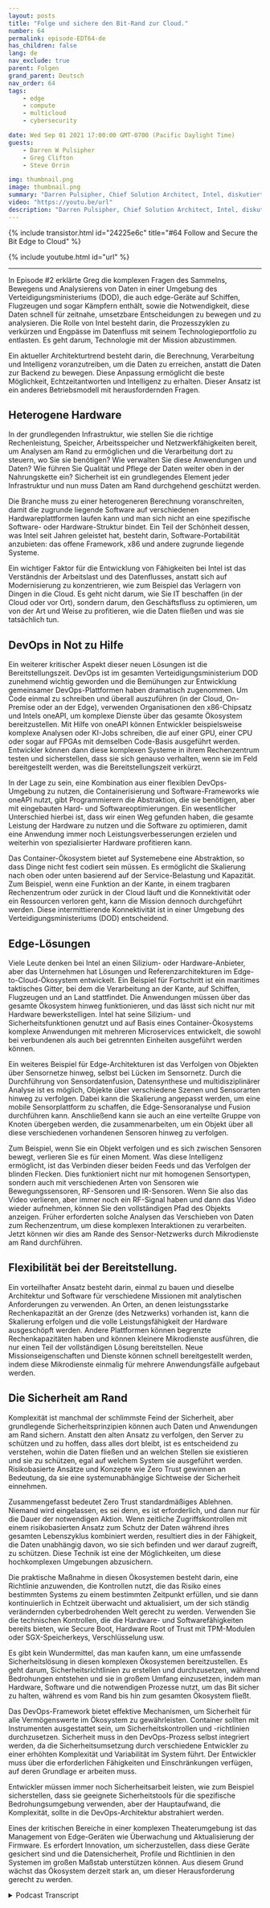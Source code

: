```yaml
---
layout: posts
title: "Folge und sichere den Bit-Rand zur Cloud."
number: 64
permalink: episode-EDT64-de
has_children: false
lang: de
nav_exclude: true
parent: Folgen
grand_parent: Deutsch
nav_order: 64
tags:
    - edge
    - compute
    - multicloud
    - cybersecurity

date: Wed Sep 01 2021 17:00:00 GMT-0700 (Pacific Daylight Time)
guests:
    - Darren W Pulsipher
    - Greg Clifton
    - Steve Orrin

img: thumbnail.png
image: thumbnail.png
summary: "Darren Pulsipher, Chief Solution Architect, Intel, diskutiert die Nachverfolgung des Bits mit Greg Clifton, Director, DOD und Intelligence, Intel, in einem Folgegespräch zur Episode Nr. 2. Steve Orrin, CTO Federal, Intel, bringt seine Expertise in Bezug auf Sicherheit in komplexen Edge-to-Cloud-Umgebungen ein."
video: "https://youtu.be/url"
description: "Darren Pulsipher, Chief Solution Architect, Intel, diskutiert die Nachverfolgung des Bits mit Greg Clifton, Director, DOD und Intelligence, Intel, in einem Folgegespräch zur Episode Nr. 2. Steve Orrin, CTO Federal, Intel, bringt seine Expertise in Bezug auf Sicherheit in komplexen Edge-to-Cloud-Umgebungen ein."
---
```


<div>
{% include transistor.html id="24225e6c" title="#64 Follow and Secure the Bit Edge to Cloud" %}

{% include youtube.html id="url" %}
</div>

---

In Episode #2 erklärte Greg die komplexen Fragen des Sammelns, Bewegens und Analysierens von Daten in einer Umgebung des Verteidigungsministeriums (DOD), die auch edge-Geräte auf Schiffen, Flugzeugen und sogar Kämpfern enthält, sowie die Notwendigkeit, diese Daten schnell für zeitnahe, umsetzbare Entscheidungen zu bewegen und zu analysieren. Die Rolle von Intel besteht darin, die Prozesszyklen zu verkürzen und Engpässe im Datenfluss mit seinem Technologieportfolio zu entlasten. Es geht darum, Technologie mit der Mission abzustimmen.

Ein aktueller Architekturtrend besteht darin, die Berechnung, Verarbeitung und Intelligenz voranzutreiben, um die Daten zu erreichen, anstatt die Daten zur Backend zu bewegen. Diese Anpassung ermöglicht die beste Möglichkeit, Echtzeitantworten und Intelligenz zu erhalten. Dieser Ansatz ist ein anderes Betriebsmodell mit herausfordernden Fragen.

## Heterogene Hardware

In der grundlegenden Infrastruktur, wie stellen Sie die richtige Rechenleistung, Speicher, Arbeitsspeicher und Netzwerkfähigkeiten bereit, um Analysen am Rand zu ermöglichen und die Verarbeitung dort zu steuern, wo Sie sie benötigen? Wie verwalten Sie diese Anwendungen und Daten? Wie führen Sie Qualität und Pflege der Daten weiter oben in der Nahrungskette ein? Sicherheit ist ein grundlegendes Element jeder Infrastruktur und nun muss Daten am Rand durchgehend geschützt werden.

Die Branche muss zu einer heterogeneren Berechnung voranschreiten, damit die zugrunde liegende Software auf verschiedenen Hardwareplattformen laufen kann und man sich nicht an eine spezifische Software- oder Hardware-Struktur bindet. Ein Teil der Schönheit dessen, was Intel seit Jahren geleistet hat, besteht darin, Software-Portabilität anzubieten: das offene Framework, x86 und andere zugrunde liegende Systeme.

Ein wichtiger Faktor für die Entwicklung von Fähigkeiten bei Intel ist das Verständnis der Arbeitslast und des Datenflusses, anstatt sich auf Modernisierung zu konzentrieren, wie zum Beispiel das Verlagern von Dingen in die Cloud. Es geht nicht darum, wie Sie IT beschaffen (in der Cloud oder vor Ort), sondern darum, den Geschäftsfluss zu optimieren, um von der Art und Weise zu profitieren, wie die Daten fließen und was sie tatsächlich tun.

## DevOps in Not zu Hilfe

Ein weiterer kritischer Aspekt dieser neuen Lösungen ist die Bereitstellungszeit. DevOps ist im gesamten Verteidigungsministerium DOD zunehmend wichtig geworden und die Bemühungen zur Entwicklung gemeinsamer DevOps-Plattformen haben dramatisch zugenommen. Um Code einmal zu schreiben und überall auszuführen (in der Cloud, On-Premise oder an der Edge), verwenden Organisationen den x86-Chipsatz und Intels oneAPI, um komplexe Dienste über das gesamte Ökosystem bereitzustellen. Mit Hilfe von oneAPI können Entwickler beispielsweise komplexe Analysen oder KI-Jobs schreiben, die auf einer GPU, einer CPU oder sogar auf FPGAs mit demselben Code-Basis ausgeführt werden. Entwickler können dann diese komplexen Systeme in ihrem Rechenzentrum testen und sicherstellen, dass sie sich genauso verhalten, wenn sie im Feld bereitgestellt werden, was die Bereitstellungszeit verkürzt.

In der Lage zu sein, eine Kombination aus einer flexiblen DevOps-Umgebung zu nutzen, die Containerisierung und Software-Frameworks wie oneAPI nutzt, gibt Programmierern die Abstraktion, die sie benötigen, aber mit eingebauten Hard- und Softwareoptimierungen. Ein wesentlicher Unterschied hierbei ist, dass wir einen Weg gefunden haben, die gesamte Leistung der Hardware zu nutzen und die Software zu optimieren, damit eine Anwendung immer noch Leistungsverbesserungen erzielen und weiterhin von spezialisierter Hardware profitieren kann.

Das Container-Ökosystem bietet auf Systemebene eine Abstraktion, so dass Dinge nicht fest codiert sein müssen. Es ermöglicht die Skalierung nach oben oder unten basierend auf der Service-Belastung und Kapazität. Zum Beispiel, wenn eine Funktion an der Kante, in einem tragbaren Rechenzentrum oder zurück in der Cloud läuft und die Konnektivität oder ein Ressourcen verloren geht, kann die Mission dennoch durchgeführt werden. Diese intermittierende Konnektivität ist in einer Umgebung des Verteidigungsministeriums (DOD) entscheidend.

## Edge-Lösungen

Viele Leute denken bei Intel an einen Silizium- oder Hardware-Anbieter, aber das Unternehmen hat Lösungen und Referenzarchitekturen im Edge-to-Cloud-Ökosystem entwickelt. Ein Beispiel für Fortschritt ist ein maritimes taktisches Gitter, bei dem die Verarbeitung an der Kante, auf Schiffen, Flugzeugen und an Land stattfindet. Die Anwendungen müssen über das gesamte Ökosystem hinweg funktionieren, und das lässt sich nicht nur mit Hardware bewerkstelligen. Intel hat seine Silizium- und Sicherheitsfunktionen genutzt und auf Basis eines Container-Ökosystems komplexe Anwendungen mit mehreren Microservices entwickelt, die sowohl bei verbundenen als auch bei getrennten Einheiten ausgeführt werden können.

Ein weiteres Beispiel für Edge-Architekturen ist das Verfolgen von Objekten über Sensornetze hinweg, selbst bei Lücken im Sensornetz. Durch die Durchführung von Sensordatenfusion, Datensynthese und multidisziplinärer Analyse ist es möglich, Objekte über verschiedene Szenen und Sensorarten hinweg zu verfolgen. Dabei kann die Skalierung angepasst werden, um eine mobile Sensorplattform zu schaffen, die Edge-Sensoranalyse und Fusion durchführen kann. Anschließend kann sie auch an eine verteilte Gruppe von Knoten übergeben werden, die zusammenarbeiten, um ein Objekt über all diese verschiedenen vorhandenen Sensoren hinweg zu verfolgen.

Zum Beispiel, wenn Sie ein Objekt verfolgen und es sich zwischen Sensoren bewegt, verlieren Sie es für einen Moment. Was diese Intelligenz ermöglicht, ist das Verbinden dieser beiden Feeds und das Verfolgen der blinden Flecken. Dies funktioniert nicht nur mit homogenen Sensortypen, sondern auch mit verschiedenen Arten von Sensoren wie Bewegungssensoren, RF-Sensoren und IR-Sensoren. Wenn Sie also das Video verlieren, aber immer noch ein RF-Signal haben und dann das Video wieder aufnehmen, können Sie den vollständigen Pfad des Objekts anzeigen. Früher erforderten solche Analysen das Verschieben von Daten zum Rechenzentrum, um diese komplexen Interaktionen zu verarbeiten. Jetzt können wir dies am Rande des Sensor-Netzwerks durch Mikrodienste am Rand durchführen.

## Flexibilität bei der Bereitstellung.

Ein vorteilhafter Ansatz besteht darin, einmal zu bauen und dieselbe Architektur und Software für verschiedene Missionen mit analytischen Anforderungen zu verwenden. An Orten, an denen leistungsstarke Rechenkapazität an der Grenze (des Netzwerks) vorhanden ist, kann die Skalierung erfolgen und die volle Leistungsfähigkeit der Hardware ausgeschöpft werden. Andere Plattformen können begrenzte Rechenkapazitäten haben und können kleinere Mikrodienste ausführen, die nur einen Teil der vollständigen Lösung bereitstellen. Neue Missionseigenschaften und Dienste können schnell bereitgestellt werden, indem diese Mikrodienste einmalig für mehrere Anwendungsfälle aufgebaut werden.

## Die Sicherheit am Rand

Komplexität ist manchmal der schlimmste Feind der Sicherheit, aber grundlegende Sicherheitsprinzipien können auch Daten und Anwendungen am Rand sichern. Anstatt den alten Ansatz zu verfolgen, den Server zu schützen und zu hoffen, dass alles dort bleibt, ist es entscheidend zu verstehen, wohin die Daten fließen und an welchen Stellen sie existieren und sie zu schützen, egal auf welchem System sie ausgeführt werden. Risikobasierte Ansätze und Konzepte wie Zero Trust gewinnen an Bedeutung, da sie eine systemunabhängige Sichtweise der Sicherheit einnehmen.

Zusammengefasst bedeutet Zero Trust standardmäßiges Ablehnen. Niemand wird eingelassen, es sei denn, es ist erforderlich, und dann nur für die Dauer der notwendigen Aktion. Wenn zeitliche Zugriffskontrollen mit einem risikobasierten Ansatz zum Schutz der Daten während ihres gesamten Lebenszyklus kombiniert werden, resultiert dies in der Fähigkeit, die Daten unabhängig davon, wo sie sich befinden und wer darauf zugreift, zu schützen. Diese Technik ist eine der Möglichkeiten, um diese hochkomplexen Umgebungen abzusichern.

Die praktische Maßnahme in diesen Ökosystemen besteht darin, eine Richtlinie anzuwenden, die Kontrollen nutzt, die das Risiko eines bestimmten Systems zu einem bestimmten Zeitpunkt erfüllen, und sie dann kontinuierlich in Echtzeit überwacht und aktualisiert, um der sich ständig verändernden cyberbedrohenden Welt gerecht zu werden. Verwenden Sie die technischen Kontrollen, die die Hardware- und Softwarefähigkeiten bereits bieten, wie Secure Boot, Hardware Root of Trust mit TPM-Modulen oder SGX-Speicherkeys, Verschlüsselung usw.

Es gibt kein Wundermittel, das man kaufen kann, um eine umfassende Sicherheitslösung in diesen komplexen Ökosystemen bereitzustellen. Es geht darum, Sicherheitsrichtlinien zu erstellen und durchzusetzen, während Bedrohungen entstehen und sie in großem Umfang einzusetzen, indem man Hardware, Software und die notwendigen Prozesse nutzt, um das Bit sicher zu halten, während es vom Rand bis hin zum gesamten Ökosystem fließt.

Das DevOps-Framework bietet effektive Mechanismen, um Sicherheit für alle Vermögenswerte im Ökosystem zu gewährleisten. Container sollten mit Instrumenten ausgestattet sein, um Sicherheitskontrollen und -richtlinien durchzusetzen. Sicherheit muss in den DevOps-Prozess selbst integriert werden, da die Sicherheitsumsetzung durch verschiedene Entwickler zu einer erhöhten Komplexität und Variabilität im System führt. Der Entwickler muss über die erforderlichen Fähigkeiten und Einschränkungen verfügen, auf deren Grundlage er arbeiten muss.

Entwickler müssen immer noch Sicherheitsarbeit leisten, wie zum Beispiel sicherstellen, dass sie geeignete Sicherheitstools für die spezifische Bedrohungsumgebung verwenden, aber der Hauptaufwand, die Komplexität, sollte in die DevOps-Architektur abstrahiert werden.

Eines der kritischen Bereiche in einer komplexen Theaterumgebung ist das Management von Edge-Geräten wie Überwachung und Aktualisierung der Firmware. Es erfordert Innovation, um sicherzustellen, dass diese Geräte gesichert sind und die Datensicherheit, Profile und Richtlinien in den Systemen im großen Maßstab unterstützen können. Aus diesem Grund wächst das Ökosystem derzeit stark an, um dieser Herausforderung gerecht zu werden.



<details>
<summary> Podcast Transcript </summary>

<p></p>

</details>
